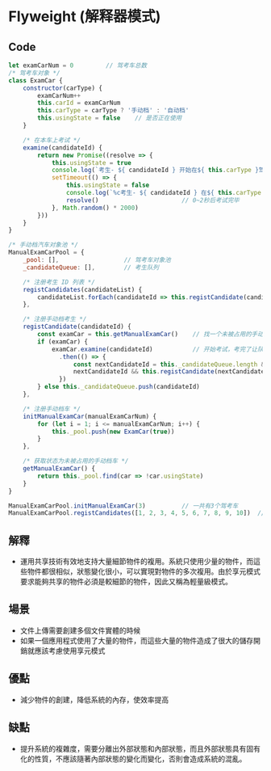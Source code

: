 # Flyweight \(解释器模式\)

## Code

```javascript
let examCarNum = 0         // 驾考车总数
/* 驾考车对象 */
class ExamCar {
    constructor(carType) {
        examCarNum++
        this.carId = examCarNum
        this.carType = carType ? '手动档' : '自动档'
        this.usingState = false    // 是否正在使用
    }

    /* 在本车上考试 */
    examine(candidateId) {
        return new Promise((resolve => {
            this.usingState = true
            console.log(`考生- ${ candidateId } 开始在${ this.carType }驾考车- ${ this.carId } 上考试`)
            setTimeout(() => {
                this.usingState = false
                console.log(`%c考生- ${ candidateId } 在${ this.carType }驾考车- ${ this.carId } 上考试完毕`, 'color:#f40')
                resolve()                       // 0~2秒后考试完毕
            }, Math.random() * 2000)
        }))
    }
}

/* 手动档汽车对象池 */
ManualExamCarPool = {
    _pool: [],                  // 驾考车对象池
    _candidateQueue: [],        // 考生队列

    /* 注册考生 ID 列表 */
    registCandidates(candidateList) {
        candidateList.forEach(candidateId => this.registCandidate(candidateId))
    },

    /* 注册手动档考生 */
    registCandidate(candidateId) {
        const examCar = this.getManualExamCar()    // 找一个未被占用的手动档驾考车
        if (examCar) {
            examCar.examine(candidateId)           // 开始考试，考完了让队列中的下一个考生开始考试
              .then(() => {
                  const nextCandidateId = this._candidateQueue.length && this._candidateQueue.shift()
                  nextCandidateId && this.registCandidate(nextCandidateId)
              })
        } else this._candidateQueue.push(candidateId)
    },

    /* 注册手动档车 */
    initManualExamCar(manualExamCarNum) {
        for (let i = 1; i <= manualExamCarNum; i++) {
            this._pool.push(new ExamCar(true))
        }
    },

    /* 获取状态为未被占用的手动档车 */
    getManualExamCar() {
        return this._pool.find(car => !car.usingState)
    }
}

ManualExamCarPool.initManualExamCar(3)          // 一共有3个驾考车
ManualExamCarPool.registCandidates([1, 2, 3, 4, 5, 6, 7, 8, 9, 10])  // 10个考生来考试

```

## 解釋

* 運用共享技術有效地支持大量細節物件的複用。系統只使用少量的物件，而這些物件都很相似，狀態變化很小，可以實現對物件的多次複用。由於享元模式要求能夠共享的物件必須是較細節的物件，因此又稱為輕量級模式。

## 場景

* 文件上傳需要創建多個文件實體的時候 
* 如果一個應用程式使用了大量的物件，而這些大量的物件造成了很大的儲存開銷就應該考慮使用享元模式

## 優點

* 減少物件的創建，降低系統的內存，使效率提高

## 缺點

* 提升系統的複雜度，需要分離出外部狀態和內部狀態，而且外部狀態具有固有化的性質，不應該隨著內部狀態的變化而變化，否則會造成系統的混亂。



